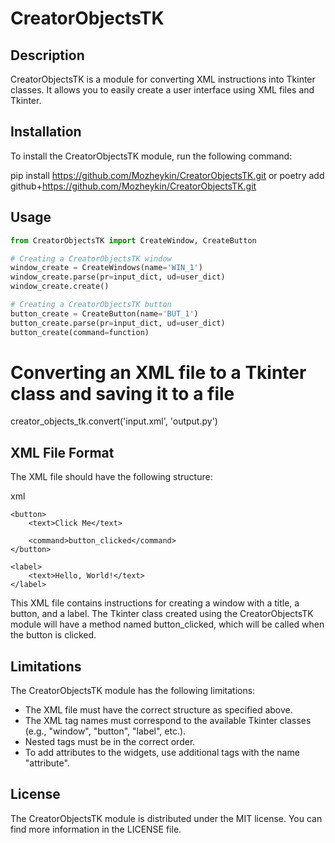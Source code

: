 # CreatorObjectsTK

## Description
CreatorObjectsTK is a module for converting XML instructions into Tkinter classes. It allows you to easily create a user interface using XML files and Tkinter.

## Installation
To install the CreatorObjectsTK module, run the following command:

 
pip install https://github.com/Mozheykin/CreatorObjectsTK.git
or
poetry add github+https://github.com/Mozheykin/CreatorObjectsTK.git

## Usage

```python
from CreatorObjectsTK import CreateWindow, CreateButton

# Creating a CreatorObjectsTK window
window_create = CreateWindows(name='WIN_1')
window_create.parse(pr=input_dict, ud=user_dict)
window_create.create()

# Creating a CreatorObjectsTK button
button_create = CreateButton(name='BUT_1')
button_create.parse(pr=input_dict, ud=user_dict)
button_create(command=function)
```

# Converting an XML file to a Tkinter class and saving it to a file
creator_objects_tk.convert('input.xml', 'output.py')

## XML File Format

The XML file should have the following structure:

 xml
<window>
    <title>Window Title</title>
    
    <button>
        <text>Click Me</text>
        
        <command>button_clicked</command>
    </button>
    
    <label>
        <text>Hello, World!</text>
    </label>
</window>

This XML file contains instructions for creating a window with a title, a button, and a label. The Tkinter class created using the CreatorObjectsTK module will have a method named button_clicked, which will be called when the button is clicked.

## Limitations

The CreatorObjectsTK module has the following limitations:

- The XML file must have the correct structure as specified above.
- The XML tag names must correspond to the available Tkinter classes (e.g., "window", "button", "label", etc.).
- Nested tags must be in the correct order.
- To add attributes to the widgets, use additional tags with the name "attribute".

## License
The CreatorObjectsTK module is distributed under the MIT license. You can find more information in the LICENSE file.

